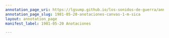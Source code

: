 ```yaml
---
annotation_page_uri: https://lgsump.github.io/los-sonidos-de-guerra/annotations/1981-05-20-anotaciones-canvas-1-m-sica.json
annotation_page_slug: 1981-05-20-anotaciones-canvas-1-m-sica
layout: annotation_page
manifest_label: 1981-05-20 Anotaciones

---
```


